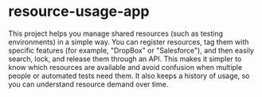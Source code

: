 # resource-usage-app

This project helps you manage shared resources (such as testing environments) in a simple way. You can register resources, tag them with specific features (for example, "DropBox" or "Salesforce"), and then easily search, lock, and release them through an API. This makes it simpler to know which resources are available and avoid confusion when multiple people or automated tests need them. It also keeps a history of usage, so you can understand resource demand over time.